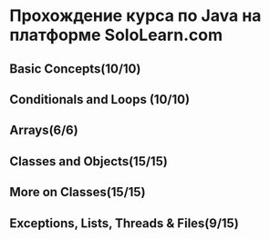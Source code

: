 # Прохождение курса по Java на платформе SoloLearn.com

## Basic Concepts(10/10)
## Conditionals and Loops (10/10)
## Arrays(6/6)
## Classes and Objects(15/15)
## More on Classes(15/15)
## Exceptions, Lists, Threads & Files(9/15)

